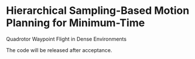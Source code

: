 # Hierarchical Sampling-Based Motion Planning for Minimum-Time
Quadrotor Waypoint Flight in Dense Environments

The code will be released after acceptance.